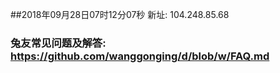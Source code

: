 ##2018年09月28日07时12分07秒 新址: 104.248.85.68
### 兔友常见问题及解答: https://github.com/wanggonging/d/blob/w/FAQ.md
